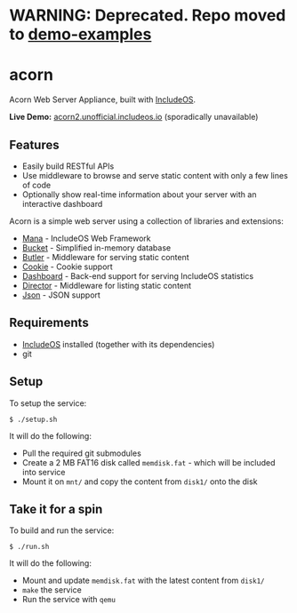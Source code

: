 # WARNING: Deprecated. Repo moved to [demo-examples](https://github.com/includeos/demo-examples/tree/master/acorn)

# acorn
Acorn Web Server Appliance, built with [IncludeOS](https://github.com/hioa-cs/IncludeOS).

**Live Demo:** [acorn2.unofficial.includeos.io](http://acorn2.unofficial.includeos.io/) (sporadically unavailable)

## Features

* Easily build RESTful APIs
* Use middleware to browse and serve static content with only a few lines of code
* Optionally show real-time information about your server with an interactive dashboard

Acorn is a simple web server using a collection of libraries and extensions:

* [Mana](https://github.com/includeos/mana) - IncludeOS Web Framework
* [Bucket](https://github.com/includeos/bucket) - Simplified in-memory database
* [Butler](https://github.com/includeos/butler) - Middleware for serving static content
* [Cookie](https://github.com/includeos/cookie) - Cookie support
* [Dashboard](https://github.com/includeos/dashboard) - Back-end support for serving IncludeOS statistics
* [Director](https://github.com/includeos/director) - Middleware for listing static content
* [Json](https://github.com/includeos/json) - JSON support


## Requirements
* [IncludeOS](https://github.com/hioa-cs/IncludeOS) installed (together with its dependencies)
* git

## Setup
To setup the service:

```
$ ./setup.sh
```
It will do the following:

* Pull the required git submodules
* Create a 2 MB FAT16 disk called `memdisk.fat` - which will be included into service
* Mount it on `mnt/` and copy the content from `disk1/` onto the disk

## Take it for a spin
To build and run the service:

```
$ ./run.sh
```
It will do the following:

* Mount and update `memdisk.fat` with the latest content from `disk1/`
* `make` the service
* Run the service with `qemu`
